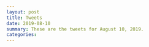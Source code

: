 ```yaml
---
layout: post
title: Tweets
date: 2019-08-10
summary: These are the tweets for August 10, 2019.
categories:
---
```


